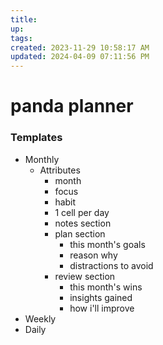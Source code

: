 ```yaml
---
title:
up: 
tags: 
created: 2023-11-29 10:58:17 AM
updated: 2024-04-09 07:11:56 PM
---
```

# panda planner
### Templates 
- Monthly
	- Attributes
		- month
		- focus
		- habit
		- 1 cell per day 
		- notes section 
		- plan section
			- this month's goals
			- reason why 
			- distractions to avoid 
		- review section
			- this month's wins 
			- insights gained 
			- how i'll improve 
- Weekly
- Daily 


